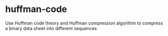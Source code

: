 # huffman-code
Use Huffman code theory and  Huffman compression algorithm  to compress a binary data sheet into different sequences
